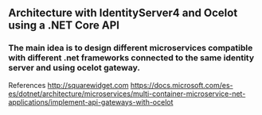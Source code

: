 ## Architecture with IdentityServer4 and Ocelot using a .NET Core API

### The main idea is to design different microservices compatible with different .net frameworks connected to the same identity server and using ocelot gateway.

References 
http://squarewidget.com 
https://docs.microsoft.com/es-es/dotnet/architecture/microservices/multi-container-microservice-net-applications/implement-api-gateways-with-ocelot
